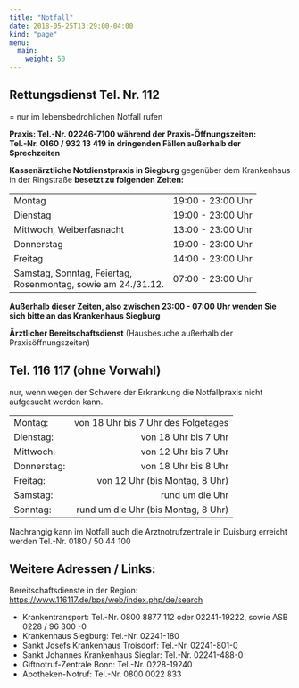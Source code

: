```yaml
---
title: "Notfall"
date: 2018-05-25T13:29:00-04:00
kind: "page"
menu:
  main:
    weight: 50
---
```


## Rettungsdienst Tel.          Nr. 112

= nur im lebensbedrohlichen Notfall rufen

**Praxis: 
Tel.-Nr. 02246-7100 während der Praxis-Öffnungszeiten:   
Tel.-Nr. 0160 / 932 13 419 in dringenden Fällen außerhalb der Sprechzeiten**

**Kassenärztliche Notdienstpraxis in Siegburg** 
gegenüber dem Krankenhaus in der Ringstraße 
**besetzt zu folgenden Zeiten:**

||| 
|---------------------------|-------------------:|
Montag                    | 19:00 - 23:00 Uhr
Dienstag                  | 19:00 - 23:00 Uhr 
Mittwoch, Weiberfasnacht  | 13:00 - 23:00 Uhr 
Donnerstag                | 19:00 - 23:00 Uhr
Freitag                   | 14:00 - 23:00 Uhr  
Samstag, Sonntag, Feiertag,<br />Rosenmontag, sowie am 24./31.12. | 07:00 - 23:00 Uhr
 
**Außerhalb dieser Zeiten, also zwischen 23:00 - 07:00 Uhr 
wenden Sie sich bitte an das Krankenhaus Siegburg**
  
**Ärztlicher Bereitschaftsdienst** (Hausbesuche außerhalb der Praxisöffnungszeiten)                    
## Tel. 116 117 (ohne Vorwahl)
nur, wenn wegen der Schwere der Erkrankung die Notfallpraxis nicht aufgesucht werden kann.

|||
|---------------------------|-------------------:| 
Montag:           | von 18 Uhr bis 7 Uhr des Folgetages
Dienstag:         | von 18 Uhr bis 7 Uhr
Mittwoch:         | von 12 Uhr bis 7 Uhr
Donnerstag:       | von 18 Uhr bis 8 Uhr
Freitag:             | von 12 Uhr (bis Montag, 8 Uhr)
Samstag:          | rund um die Uhr
Sonntag:           | rund um die Uhr (bis Montag, 8 Uhr)

Nachrangig kann im Notfall auch die Arztnotrufzentrale in Duisburg erreicht werden
          Tel.-Nr. 0180 / 50 44 100 
 
## Weitere Adressen / Links: 

Bereitschaftsdienste in der Region: https://www.116117.de/bps/web/index.php/de/search
 
- Krankentransport: Tel.-Nr. 0800 8877 112 oder 02241-19222, sowie ASB 0228 / 96 300 -0
- Krankenhaus Siegburg: Tel.-Nr. 02241-180
- Sankt Josefs Krankenhaus Troisdorf: Tel.-Nr. 02241-801-0
- Sankt Johannes Krankenhaus Sieglar: Tel.-Nr. 02241-488-0
- Giftnotruf-Zentrale Bonn: Tel.-Nr. 0228-19240
- Apotheken-Notruf: Tel.-Nr. 0800 0022 833
